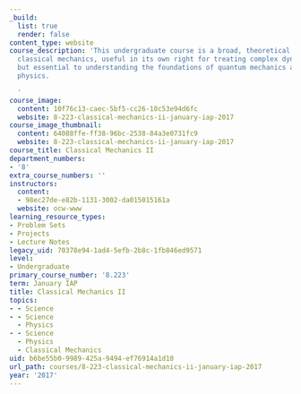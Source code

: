 ```yaml
---
_build:
  list: true
  render: false
content_type: website
course_description: 'This undergraduate course is a broad, theoretical treatment of
  classical mechanics, useful in its own right for treating complex dynamical problems,
  but essential to understanding the foundations of quantum mechanics and statistical
  physics.

  '
course_image:
  content: 10f76c13-caec-5bf5-cc26-10c53e94d6fc
  website: 8-223-classical-mechanics-ii-january-iap-2017
course_image_thumbnail:
  content: 64088ffe-ff38-96bc-2538-84a3e0731fc9
  website: 8-223-classical-mechanics-ii-january-iap-2017
course_title: Classical Mechanics II
department_numbers:
- '8'
extra_course_numbers: ''
instructors:
  content:
  - 98ec27de-e82b-1131-3002-da015015161a
  website: ocw-www
learning_resource_types:
- Problem Sets
- Projects
- Lecture Notes
legacy_uid: 70378e94-1ad4-5efb-2b8c-1fb846ed9571
level:
- Undergraduate
primary_course_number: '8.223'
term: January IAP
title: Classical Mechanics II
topics:
- - Science
- - Science
  - Physics
- - Science
  - Physics
  - Classical Mechanics
uid: b6be55b0-9989-425a-9494-ef76914a1d10
url_path: courses/8-223-classical-mechanics-ii-january-iap-2017
year: '2017'
---
```

